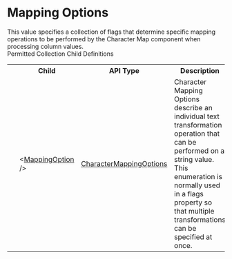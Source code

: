 # Mapping Options

<div class="LanguageSummary"><div class ="SummaryItem">This value specifies a collection of flags that determine specific mapping operations to be performed by the Character Map component when processing column values.</div></div><div class="SchemaBindingGroup"><div class="SchemaBindingGroupHeader">Permitted Collection Child Definitions</div><table id="SchemaBindingList" class="SchemaBindingList"><tbody><tr><th class="SchemaBindingIconColumnHeader">&nbsp;</th><th class="SchemaBindingNameColumnHeader">Child</th><th class="SchemaBindingTypeColumnHeader">API Type</th><th class="SchemaBindingSummaryColumnHeader">Description</th></tr><tr class="cd0"><td class="SchemaBindingIcon"><div class="NotRequired" /></td><td class="SchemaBindingName"><span class="punc">&lt;</span><a href=../api-reference/Varigence.Languages.Biml.Transformation.CharacterMappingOptions.html">MappingOption</a><span class="punc"> /&gt;</span></td><td class="SchemaBindingType"><a href="Varigence.Languages.Biml.Transformation.CharacterMappingOptions.html">CharacterMappingOptions</a></td><td class="SchemaBindingSummary">Character Mapping Options describe an individual text transformation operation that can be performed on a string value.  This enumeration is normally used in a flags property so that multiple transformations can be specified at once.</td></tr></tbody></table></div>